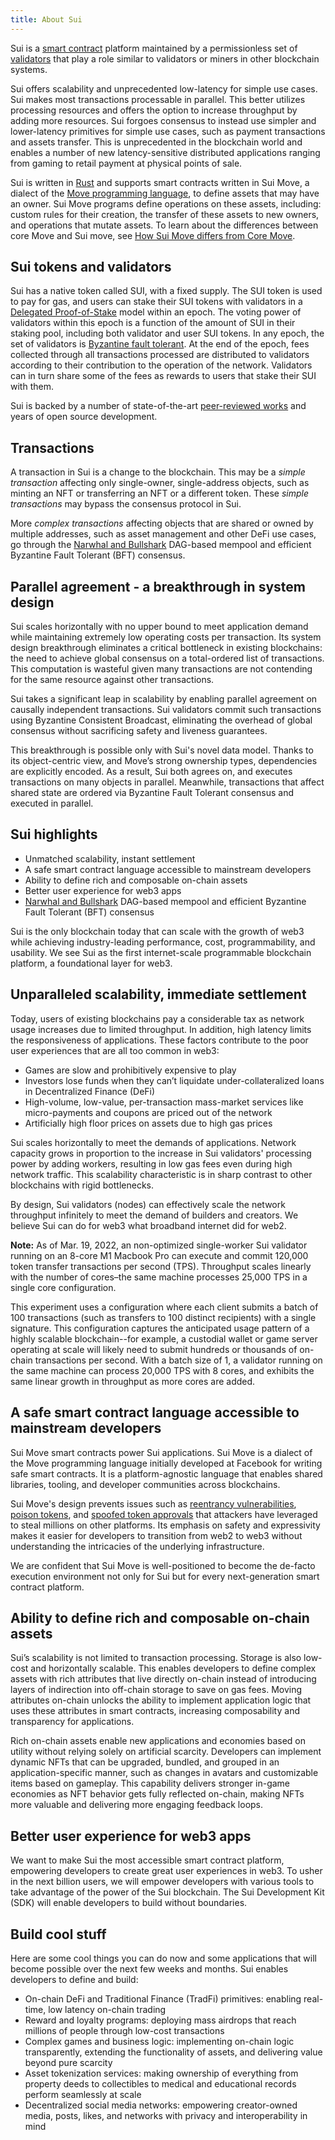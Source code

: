 ```yaml
---
title: About Sui
---
```


Sui is a [smart contract](sui-glossary.md#smart-contract) platform maintained by a permissionless set of [validators](sui-glossary.md#validator) that play a role similar to validators or miners in other blockchain systems.

Sui offers scalability and unprecedented low-latency for simple use cases. Sui makes most transactions processable in parallel. This better utilizes processing resources and offers the option to increase throughput by adding more resources. Sui forgoes consensus to instead use simpler and lower-latency primitives for simple use cases, such as payment transactions and assets transfer. This is unprecedented in the blockchain world and enables a number of new latency-sensitive distributed applications ranging from gaming to retail payment at physical points of sale.

Sui is written in [Rust](https://www.rust-lang.org) and supports smart contracts written in Sui Move, a dialect of the [Move programming language](https://golden.com/wiki/Move_(programming_language)-MNA4DZ6), to define assets that may have an owner. Sui Move programs define operations on these assets, including: custom rules for their creation, the transfer of these assets to new owners, and operations that mutate assets. To learn about the differences between core Move and Sui move, see [How Sui Move differs from Core Move](../learn/sui-move-diffs.md).

## Sui tokens and validators

Sui has a native token called SUI, with a fixed supply. The SUI token is used to pay for gas, and users can stake their SUI tokens with validators in a [Delegated Proof-of-Stake](https://learn.bybit.com/blockchain/delegated-proof-of-stake-dpos/) model within an epoch. The voting power of validators within this epoch is a function of the amount of SUI in their staking pool, including both validator and user SUI tokens. In any epoch, the set of validators is [Byzantine fault tolerant](https://pmg.csail.mit.edu/papers/osdi99.pdf). At the end of the epoch, fees collected through all transactions processed are distributed to validators according to their contribution to the operation of the network. Validators can in turn share some of the fees as rewards to users that stake their SUI with them.

Sui is backed by a number of state-of-the-art [peer-reviewed works](../contribute/research-papers.md) and years of open source development.

## Transactions

A transaction in Sui is a change to the blockchain. This may be a *simple transaction* affecting only single-owner, single-address objects, such as minting an NFT or transferring an NFT or a different token. These *simple transactions* may bypass the consensus protocol in Sui.

More *complex transactions* affecting objects that are shared or owned by multiple addresses, such as asset management and other DeFi use cases, go through the [Narwhal and Bullshark](https://github.com/MystenLabs/narwhal) DAG-based mempool and efficient Byzantine Fault Tolerant (BFT) consensus.

## Parallel agreement - a breakthrough in system design

Sui scales horizontally with no upper bound to meet application demand while maintaining extremely low operating costs per transaction. Its system design breakthrough eliminates a critical bottleneck in existing blockchains: the need to achieve global consensus on a total-ordered list of transactions. This computation is wasteful given many transactions are not contending for the same resource against other transactions.

Sui takes a significant leap in scalability by enabling parallel agreement on causally independent transactions. Sui validators commit such transactions using Byzantine Consistent Broadcast, eliminating the overhead of global consensus without sacrificing safety and liveness guarantees.

This breakthrough is possible only with Sui's novel data model. Thanks to its object-centric view, and Move’s strong ownership types, dependencies are explicitly encoded. As a result, Sui both agrees on, and executes transactions on many objects in parallel. Meanwhile, transactions that affect shared state are ordered via Byzantine Fault Tolerant consensus and executed in parallel.

## Sui highlights

- Unmatched scalability, instant settlement
- A safe smart contract language accessible to mainstream developers
- Ability to define rich and composable on-chain assets
- Better user experience for web3 apps
- [Narwhal and Bullshark](../learn/architecture/consensus.md) DAG-based mempool and efficient Byzantine Fault Tolerant (BFT) consensus

Sui is the only blockchain today that can scale with the growth of web3 while achieving industry-leading performance, cost, programmability, and usability. We see Sui as the first internet-scale programmable blockchain platform, a foundational layer for web3.

## Unparalleled scalability, immediate settlement

Today, users of existing blockchains pay a considerable tax as network usage increases due to limited throughput. In addition, high latency limits the responsiveness of applications. These factors contribute to the poor user experiences that are all too common in web3:

 * Games are slow and prohibitively expensive to play
 * Investors lose funds when they can’t liquidate under-collateralized loans in Decentralized Finance (DeFi)
 * High-volume, low-value, per-transaction mass-market services like micro-payments and coupons are priced out of the network
 * Artificially high floor prices on assets due to high gas prices

Sui scales horizontally to meet the demands of applications. Network capacity grows in proportion to the increase in Sui validators' processing power by adding workers, resulting in low gas fees even during high network traffic. This scalability characteristic is in sharp contrast to other blockchains with rigid bottlenecks.

By design, Sui validators (nodes) can effectively scale the network throughput infinitely to meet the demand of builders and creators. We believe Sui can do for web3 what broadband internet did for web2.

**Note:** As of Mar. 19, 2022, an non-optimized single-worker Sui validator running on an 8-core M1 Macbook Pro can execute and commit 120,000 token transfer transactions per second (TPS). Throughput scales linearly with the number of cores–the same machine processes 25,000 TPS in a single core configuration.

This experiment uses a configuration where each client submits a batch of 100 transactions (such as transfers to 100 distinct recipients) with a single signature. This configuration captures the anticipated usage pattern of a highly scalable blockchain--for example, a custodial wallet or game server operating at scale will likely need to submit hundreds or thousands of on-chain transactions per second. With a batch size of 1, a validator running on the same machine can process 20,000 TPS with 8 cores, and exhibits the same linear growth in throughput as more cores are added.

## A safe smart contract language accessible to mainstream developers

Sui Move smart contracts power Sui applications. Sui Move is a dialect of the Move programming language initially developed at Facebook for writing safe smart contracts. It is a platform-agnostic language that enables shared libraries, tooling, and developer communities across blockchains.

Sui Move's design prevents issues such as [reentrancy vulnerabilities](https://en.wikipedia.org/wiki/Reentrancy_(computing)), [poison tokens](https://www.theblock.co/post/112339/creative-attacker-steals-76000-in-rune-by-giving-out-free-tokens), and [spoofed token approvals](https://www.theverge.com/2022/2/20/22943228/opensea-phishing-hack-smart-contract-bug-stolen-nft) that attackers have leveraged to steal millions on other platforms. Its emphasis on safety and expressivity makes it easier for developers to transition from web2 to web3 without understanding the intricacies of the underlying infrastructure.

We are confident that Sui Move is well-positioned to become the de-facto execution environment not only for Sui but for every next-generation smart contract platform.

## Ability to define rich and composable on-chain assets

Sui’s scalability is not limited to transaction processing. Storage is also low-cost and horizontally scalable. This enables developers to define complex assets with rich attributes that live directly on-chain instead of introducing layers of indirection into off-chain storage to save on gas fees. Moving attributes on-chain unlocks the ability to implement application logic that uses these attributes in smart contracts, increasing composability and transparency for applications.

Rich on-chain assets enable new applications and economies based on utility without relying solely on artificial scarcity. Developers can implement dynamic NFTs that can be upgraded, bundled, and grouped in an application-specific manner, such as changes in avatars and customizable items based on gameplay. This capability delivers stronger in-game economies as NFT behavior gets fully reflected on-chain, making NFTs more valuable and delivering more engaging feedback loops.

## Better user experience for web3 apps

We want to make Sui the most accessible smart contract platform, empowering developers to create great user experiences in web3. To usher in the next billion users, we will empower developers with various tools to take advantage of the power of the Sui blockchain. The Sui Development Kit (SDK) will enable developers to build without boundaries.

## Build cool stuff

Here are some cool things you can do now and some applications that will become possible over the next few weeks and months. Sui enables developers to define and build:

 * On-chain DeFi and Traditional Finance (TradFi) primitives:  enabling real-time, low latency on-chain trading
 * Reward and loyalty programs: deploying mass airdrops that reach millions of people through low-cost transactions
 * Complex games and business logic: implementing on-chain logic transparently, extending the functionality of assets, and delivering value beyond pure scarcity
 * Asset tokenization services: making ownership of everything from property deeds to collectibles to medical and educational records perform seamlessly at scale
 * Decentralized social media networks: empowering creator-owned media, posts, likes, and networks with privacy and interoperability in mind
